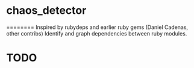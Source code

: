 # chaos_detector
========
Inspired by rubydeps and earlier ruby gems (Daniel Cadenas, other contribs)
Identify and graph dependencies between ruby modules.

# TODO